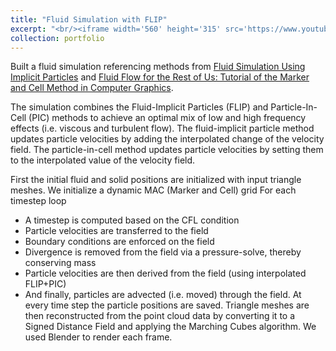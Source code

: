```yaml
---
title: "Fluid Simulation with FLIP"
excerpt: "<br/><iframe width='560' height='315' src='https://www.youtube.com/embed/wCsaSCDQsKA' </iframe>"
collection: portfolio
---
```


Built a fluid simulation referencing methods from [Fluid Simulation Using Implicit Particles](https://www.danenglesson.com/images/portfolio/FLIP/rapport.pdf) and [Fluid Flow for the Rest of Us: Tutorial of the Marker and Cell Method in Computer Graphics](https://cg.informatik.uni-freiburg.de/intern/seminar/gridFluids_fluid_flow_for_the_rest_of_us.pdf).

The simulation combines the Fluid-Implicit Particles (FLIP) and Particle-In-Cell (PIC) methods to achieve an optimal mix of low and high frequency effects (i.e. viscous and turbulent flow). The fluid-implicit particle method updates particle velocities by adding the interpolated change of the velocity field. The particle-in-cell method updates particle velocities by setting them to the interpolated value of the velocity field.

First the initial fluid and solid positions are initialized with input triangle meshes. We initialize a dynamic MAC (Marker and Cell) grid
For each timestep loop
* A timestep is computed based on the CFL condition
* Particle velocities are transferred to the field
* Boundary conditions are enforced on the field
* Divergence is removed from the field via a pressure-solve, thereby conserving mass
* Particle velocities are then derived from the field (using interpolated FLIP+PIC)
* And finally, particles are advected (i.e. moved) through the field.
At every time step the particle positions are saved. Triangle meshes are then reconstructed from the point cloud data by converting it to a Signed Distance Field and applying the Marching Cubes algorithm. We used Blender to render each frame.

